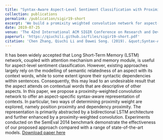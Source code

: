 ```yaml
---
title: "Syntax-Aware Aspect-Level Sentiment Classification with Proximity-Weighted Convolution Network"
collection: publications
permalink: /publication/sigir19-short
excerpt: 'We build a promixity weighted convolution network for aspect-level sentiment classification.'
date: 2019-07-25
venue: 'The 42nd International ACM SIGIR Conference on Research and Development in Information Retrieval (SIGIR 2019)'
paperurl: 'https://qiuchili.github.io/files/sigir19-short.pdf'
citation: 'Chen Zhang, Qiuchi Li and Dawei Song. (2019). &quot;Syntax-Aware Aspect-Level Sentiment Classification with Proximity-Weighted Convolution Network.&quot; To appear in <i> The 42nd International ACM SIGIR Conference on Research and Development in Information Retrieval (SIGIR 2019)</i>. '
---
```

It has been widely accepted that Long Short-Term Memory (LSTM) network, coupled with attention mechanism and memory module, is useful for aspect-level sentiment classification. However, existing approaches largely rely on the modelling of semantic relatedness of an aspect with its context words, while to some extent ignore their syntactic dependencies within sentences. Consequently, this may lead to an undesirable result that the aspect attends on contextual words that are descriptive of other aspects. In this paper, we propose a proximity-weighted convolution network to offer an aspect-specific syntax-aware representation of contexts. In particular, two ways of determining proximity weight are explored, namely position proximity and dependency proximity. The representation is primarily abstracted by a bidirectional LSTM architecture and further enhanced by a proximity-weighted convolution. Experiments conducted on the SemEval 2014 benchmark demonstrate the effectiveness of our proposed approach compared with a range of state-of-the-art models.
[Download paper here](https://qiuchili.github.io/files/sigir19-short.pdf)
